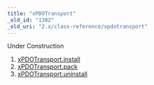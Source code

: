 ```yaml
---
title: "xPDOTransport"
_old_id: "1302"
_old_uri: "2.x/class-reference/xpdotransport"
---
```


Under Construction

1. [xPDOTransport.install](/xpdo/2.x/class-reference/xpdotransport/xpdotransport.install)
2. [xPDOTransport.pack](/xpdo/2.x/class-reference/xpdotransport/xpdotransport.pack)
3. [xPDOTransport.uninstall](/xpdo/2.x/class-reference/xpdotransport/xpdotransport.uninstall)